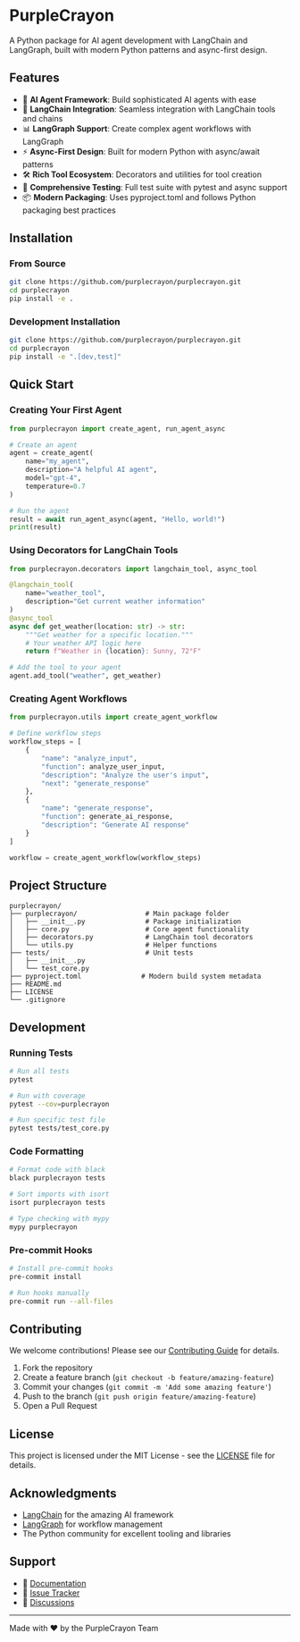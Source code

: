 # PurpleCrayon

A Python package for AI agent development with LangChain and LangGraph, built with modern Python patterns and async-first design.

## Features

- 🤖 **AI Agent Framework**: Build sophisticated AI agents with ease
- 🔗 **LangChain Integration**: Seamless integration with LangChain tools and chains
- 📊 **LangGraph Support**: Create complex agent workflows with LangGraph
- ⚡ **Async-First Design**: Built for modern Python with async/await patterns
- 🛠️ **Rich Tool Ecosystem**: Decorators and utilities for tool creation
- 🧪 **Comprehensive Testing**: Full test suite with pytest and async support
- 📦 **Modern Packaging**: Uses pyproject.toml and follows Python packaging best practices

## Installation

### From Source

```bash
git clone https://github.com/purplecrayon/purplecrayon.git
cd purplecrayon
pip install -e .
```

### Development Installation

```bash
git clone https://github.com/purplecrayon/purplecrayon.git
cd purplecrayon
pip install -e ".[dev,test]"
```

## Quick Start

### Creating Your First Agent

```python
from purplecrayon import create_agent, run_agent_async

# Create an agent
agent = create_agent(
    name="my_agent",
    description="A helpful AI agent",
    model="gpt-4",
    temperature=0.7
)

# Run the agent
result = await run_agent_async(agent, "Hello, world!")
print(result)
```

### Using Decorators for LangChain Tools

```python
from purplecrayon.decorators import langchain_tool, async_tool

@langchain_tool(
    name="weather_tool",
    description="Get current weather information"
)
@async_tool
async def get_weather(location: str) -> str:
    """Get weather for a specific location."""
    # Your weather API logic here
    return f"Weather in {location}: Sunny, 72°F"

# Add the tool to your agent
agent.add_tool("weather", get_weather)
```

### Creating Agent Workflows

```python
from purplecrayon.utils import create_agent_workflow

# Define workflow steps
workflow_steps = [
    {
        "name": "analyze_input",
        "function": analyze_user_input,
        "description": "Analyze the user's input",
        "next": "generate_response"
    },
    {
        "name": "generate_response",
        "function": generate_ai_response,
        "description": "Generate AI response"
    }
]

workflow = create_agent_workflow(workflow_steps)
```

## Project Structure

```
purplecrayon/
├── purplecrayon/                 # Main package folder
│   ├── __init__.py               # Package initialization
│   ├── core.py                   # Core agent functionality
│   ├── decorators.py             # LangChain tool decorators
│   └── utils.py                  # Helper functions
├── tests/                        # Unit tests
│   ├── __init__.py
│   └── test_core.py
├── pyproject.toml               # Modern build system metadata
├── README.md
├── LICENSE
└── .gitignore
```

## Development

### Running Tests

```bash
# Run all tests
pytest

# Run with coverage
pytest --cov=purplecrayon

# Run specific test file
pytest tests/test_core.py
```

### Code Formatting

```bash
# Format code with black
black purplecrayon tests

# Sort imports with isort
isort purplecrayon tests

# Type checking with mypy
mypy purplecrayon
```

### Pre-commit Hooks

```bash
# Install pre-commit hooks
pre-commit install

# Run hooks manually
pre-commit run --all-files
```

## Contributing

We welcome contributions! Please see our [Contributing Guide](CONTRIBUTING.md) for details.

1. Fork the repository
2. Create a feature branch (`git checkout -b feature/amazing-feature`)
3. Commit your changes (`git commit -m 'Add some amazing feature'`)
4. Push to the branch (`git push origin feature/amazing-feature`)
5. Open a Pull Request

## License

This project is licensed under the MIT License - see the [LICENSE](LICENSE) file for details.

## Acknowledgments

- [LangChain](https://github.com/langchain-ai/langchain) for the amazing AI framework
- [LangGraph](https://github.com/langchain-ai/langgraph) for workflow management
- The Python community for excellent tooling and libraries

## Support

- 📖 [Documentation](https://purplecrayon.readthedocs.io)
- 🐛 [Issue Tracker](https://github.com/purplecrayon/purplecrayon/issues)
- 💬 [Discussions](https://github.com/purplecrayon/purplecrayon/discussions)

---

Made with ❤️ by the PurpleCrayon Team
